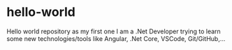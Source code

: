 # hello-world
Hello world repository as my first one
I am a .Net Developer trying to learn some new technologies/tools like Angular, .Net Core, VSCode, Git/GitHub,...
